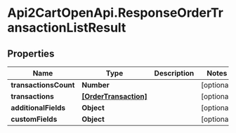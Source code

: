 # Api2CartOpenApi.ResponseOrderTransactionListResult

## Properties

Name | Type | Description | Notes
------------ | ------------- | ------------- | -------------
**transactionsCount** | **Number** |  | [optional] 
**transactions** | [**[OrderTransaction]**](OrderTransaction.md) |  | [optional] 
**additionalFields** | **Object** |  | [optional] 
**customFields** | **Object** |  | [optional] 


